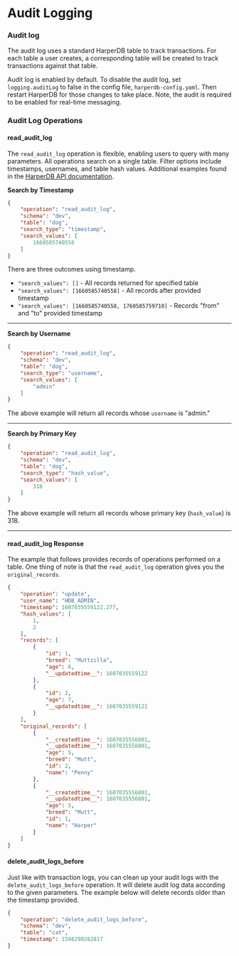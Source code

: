 # Audit Logging

### Audit log

The audit log uses a standard HarperDB table to track transactions. For each table a user creates, a corresponding table will be created to track transactions against that table.

Audit log is enabled by default. To disable the audit log, set `logging.auditLog` to false in the config file, `harperdb-config.yaml`. Then restart HarperDB for those changes to take place. Note, the audit is required to be enabled for real-time messaging.

### Audit Log Operations

#### read\_audit\_log

The `read_audit_log` operation is flexible, enabling users to query with many parameters. All operations search on a single table. Filter options include timestamps, usernames, and table hash values. Additional examples found in the [HarperDB API documentation](../../developers/operations-api/logs.md).

**Search by Timestamp**

```json
{
    "operation": "read_audit_log",
    "schema": "dev",
    "table": "dog",
    "search_type": "timestamp",
    "search_values": [
        1660585740558
    ]
}
```

There are three outcomes using timestamp.

* `"search_values": []` - All records returned for specified table
* `"search_values": [1660585740558]` - All records after provided timestamp
* `"search_values": [1660585740558, 1760585759710]` - Records "from" and "to" provided timestamp

***

**Search by Username**

```json
{
    "operation": "read_audit_log",
    "schema": "dev",
    "table": "dog",
    "search_type": "username",
    "search_values": [
        "admin"
    ]
}
```

The above example will return all records whose `username` is "admin."

***

**Search by Primary Key**

```json
{
    "operation": "read_audit_log",
    "schema": "dev",
    "table": "dog",
    "search_type": "hash_value",
    "search_values": [
        318
    ]
}
```

The above example will return all records whose primary key (`hash_value`) is 318.

***

#### read\_audit\_log Response

The example that follows provides records of operations performed on a table. One thing of note is that the `read_audit_log` operation gives you the `original_records`.

```json
{
    "operation": "update",
    "user_name": "HDB_ADMIN",
    "timestamp": 1607035559122.277,
    "hash_values": [
        1,
        2
    ],
    "records": [
        {
            "id": 1,
            "breed": "Muttzilla",
            "age": 6,
            "__updatedtime__": 1607035559122
        },
        {
            "id": 2,
            "age": 7,
            "__updatedtime__": 1607035559121
        }
    ],
    "original_records": [
        {
            "__createdtime__": 1607035556801,
            "__updatedtime__": 1607035556801,
            "age": 5,
            "breed": "Mutt",
            "id": 2,
            "name": "Penny"
        },
        {
            "__createdtime__": 1607035556801,
            "__updatedtime__": 1607035556801,
            "age": 5,
            "breed": "Mutt",
            "id": 1,
            "name": "Harper"
        }
    ]
}
```

#### delete\_audit\_logs\_before

Just like with transaction logs, you can clean up your audit logs with the `delete_audit_logs_before` operation. It will delete audit log data according to the given parameters. The example below will delete records older than the timestamp provided.

```json
{
    "operation": "delete_audit_logs_before",
    "schema": "dev",
    "table": "cat",
    "timestamp": 1598290282817
}
```
